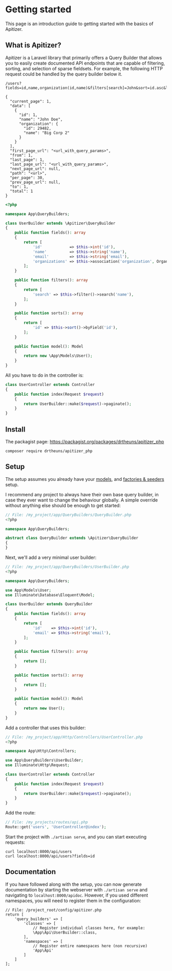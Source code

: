 # Getting started

This page is an introduction guide to getting started with the basics of
Apitizer.

## What is Apitizer?

Apitizer is a Laravel library that primarily offers a Query Builder that allows
you to easily create documented API endpoints that are capable of filtering,
sorting, and selection of sparse fieldsets. For example, the following HTTP
request could be handled by the query builder below it.

```
/users?fields=id,name,organization(id,name)&filters[search]=John&sort=id.asc&limit=30

{
  "current_page": 1,
  "data": [
    {
      "id": 1,
      "name": "John Doe",
      "organization": {
        "id": 29482,
        "name": "Big Corp 2"
      }
    }
  ],
  "first_page_url": "<url_with_query_params>",
  "from": 1,
  "last_page": 1,
  "last_page_url": "<url_with_query_params>",
  "next_page_url": null,
  "path": "<url>",
  "per_page": 30,
  "prev_page_url": null,
  "to": 1,
  "total": 1
}
```

```php
<?php

namespace App\QueryBuilders;

class UserBuilder extends \Apitizer\QueryBuilder
{
    public function fields(): array
    {
        return [
            'id'            => $this->int('id'),
            'name'          => $this->string('name'),
            'email'         => $this->string('email'),
            'organizations' => $this->association('organization', OrganizationBuilder::class),
        ];
    }

    public function filters(): array
    {
        return [
            'search' => $this->filter()->search('name'),
        ];
    }

    public function sorts(): array
    {
        return [
            'id' => $this->sort()->byField('id'),
        ];
    }

    public function model(): Model
    {
        return new \App\Models\User();
    }
}
```

All you have to do in the controller is:

```php
class UserController extends Controller
{
    public function index(Request $request)
    {
        return UserBuilder::make($request)->paginate();
    }
}
```

## Install

The packagist page: https://packagist.org/packages/drtheuns/apitizer_php

```
composer require drtheuns/apitizer_php
```

## Setup

The setup assumes you already have your [models](https://laravel.com/docs/6.x/eloquent),
and [factories & seeders](https://laravel.com/docs/6.x/seeding) setup.

I recommend any project to always have their own base query builder, in case
they ever want to change the behaviour globally. A simple override without
anything else should be enough to get started:

```php
// File: /my_project/app/QueryBuilders/QueryBuilder.php
<?php

namespace App\QueryBuilders;

abstract class QueryBuilder extends \Apitizer\QueryBuilder
{
}
```

Next, we'll add a very minimal user builder:

```php
// File: /my_project/app/QueryBuilders/UserBuilder.php
<?php

namespace App\QueryBuilders;

use App\Models\User;
use Illuminate\Database\Eloquent\Model;

class UserBuilder extends QueryBuilder
{
    public function fields(): array
    {
        return [
            'id'    => $this->int('id'),
            'email' => $this->string('email'),
        ];
    }

    public function filters(): array
    {
        return [];
    }

    public function sorts(): array
    {
        return [];
    }

    public function model(): Model
    {
        return new User();
    }
}
```

Add a controller that uses this builder:

```php
// File: /my_project/app/Http/Controllers/UserController.php
<?php

namespace App\Http\Controllers;

use App\QueryBuilders\UserBuilder;
use Illuminate\Http\Request;

class UserController extends Controller
{
    public function index(Request $request)
    {
        return UserBuilder::make($request)->paginate();
    }
}
```

Add the route:

```php
// File: /my_projects/routes/api.php
Route::get('users', 'UserController@index');
```

Start the project with `./artisan serve`, and you can start executing requests:

```
curl localhost:8000/api/users
curl localhost:8000/api/users?fields=id
```

## Documentation

If you have followed along with the setup, you can now generate documentation by
starting the webserver with `./artisan serve` and navigating to
`localhost:8000/apidoc`. However, if you used different namespaces, you will
need to register them in the configuration:

```
// File: /project_root/config/apitizer.php
return [
    'query_builders' => [
        'classes' => [
            // Register individual classes here, for example:
            \App\Api\UserBuilder::class,
        ],
        'namespaces' => [
            // Register entire namespaces here (non recursive)
            'App\Api'
        ]
    ]
];
```